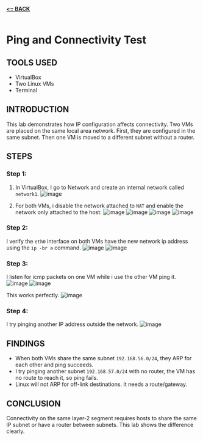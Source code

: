 [**<= BACK**](subipconfig.md)<br><br>
# Ping and Connectivity Test

## TOOLS USED
- VirtualBox 
- Two Linux VMs 
- Terminal

## INTRODUCTION
This lab demonstrates how IP configuration affects connectivity. Two VMs are placed on the same local area network. First, they are configured in the same subnet. Then one VM is moved to a different subnet without a router.

## STEPS

### Step 1:
1. In VirtualBox, I go to Network and create an internal network called `network1`.
![image](pct1.jpg)

3. For both VMs, i disable the network attached to `NAT` and enable the network only attached to the host:
![image](pct2.jpg)
![image](pct3.jpg)
![image](pct4.jpg)
![image](pct5.jpg)

### Step 2:
I verify the `eth0` interface on both VMs have the new network ip address using the `ip -br a` command.
![image](pct6.jpg)
![image](pct7.jpg)

### Step 3:
I listen for icmp packets on one VM while i use the other VM ping it.
![image](pct8.jpg)
![image](pct9.jpg)

This works perfectly.
![image](pct10.jpg)

### Step 4:
I try pinging another IP address outside the network.
![image](pct11.jpg)

## FINDINGS
- When both VMs share the same subnet `192.168.56.0/24`, they ARP for each other and ping succeeds.
- I try pinging another subnet `192.168.57.0/24` with no router, the VM has no route to reach it, so ping fails.
- Linux will not ARP for off-link destinations. It needs a route/gateway.

## CONCLUSION
Connectivity on the same layer-2 segment requires hosts to share the same IP subnet or have a router between subnets. This lab shows the difference clearly.
